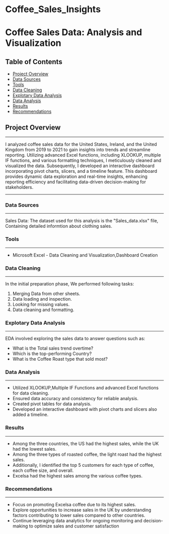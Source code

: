 # Coffee_Sales_Insights
# Coffee Sales Data: Analysis and Visualization

## Table of Contents 
- [Project Overview](#project-overview)
- [Data Sources](#data-sources)
- [Tools](#tools)
- [Data Cleaning](#data-cleaning)
- [Explotary Data Analysis](#explotary-data-analysis)
- [Data Analysis](#data-analysis)
- [Results](#results)
- [Recommendations](#recommendations)
## Project Overview
---

I analyzed coffee sales data for the United States, Ireland, and the United Kingdom from 2019 to 2021 to gain insights into trends and streamline reporting. Utilizing advanced Excel functions, including XLOOKUP, multiple IF functions, and various formatting techniques, I meticulously cleaned and visualized the data. Subsequently, I developed an interactive dashboard incorporating pivot charts, slicers, and a timeline feature. This dashboard provides dynamic data exploration and real-time insights, enhancing reporting efficiency and facilitating data-driven decision-making for stakeholders.

---


### Data Sources
---
Sales Data: The dataset used for this analysis is the "Sales_data.xlsx" file, Containing detailed informtion about clothing sales.
 
### Tools 
---
- Microsoft Excel - Data Cleaning and Visualization,Dashboard Creation

### Data Cleaning
---
In the initial preparation phase, We performed following tasks:
1. Merging Data from other sheets.
2. Data loading and inspection.
3. Looking for missing values.
4. Data cleaning and formatting.
   
### Explotary Data Analysis 
---
EDA involved exploring the sales data to answer questions such as:
- What is the Total sales trend overtime?
- Which is the top-performing Country?
- What is the Coffee Roast type that sold most?

### Data Analysis 
---
- Utilized XLOOKUP,Multiple IF Functions and advanced Excel functions for data cleaning.
- Ensured data accuracy and consistency for reliable analysis.
- Created pivot tables for data analysis.
- Developed an interactive dashboard with pivot charts and slicers also added a timeline.

### Results
---
- Among the three countries, the US had the highest sales, while the UK had the lowest sales.
- Among the three types of roasted coffee, the light roast had the highest sales.
- Additionally, I identified the top 5 customers for each type of coffee, each coffee size, and overall.
- Excelsa had the highest sales among the various coffee types.
### Recommendations
---
- Focus on promoting Excelsa coffee due to its highest sales.
- Explore opportunities to increase sales in the UK by understanding factors contributing to lower sales compared to other countries.
- Continue leveraging data analytics for ongoing monitoring and decision-making to optimize sales and customer satisfaction
